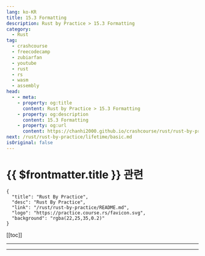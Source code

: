 ```yaml
---
lang: ko-KR
title: 15.3 Formatting
description: Rust by Practice > 15.3 Formatting
category: 
  - Rust
tag: 
  - crashcourse
  - freecodecamp
  - zubiarfan
  - youtube
  - rust
  - rs
  - wasm
  - assembly
head:
  - - meta:
    - property: og:title
      content: Rust by Practice > 15.3 Formatting
    - property: og:description
      content: 15.3 Formatting
    - property: og:url
      content: https://chanhi2000.github.io/crashcourse/rust/rust-by-practice/formatted-output/formatting.html
next: /rust/rust-by-practice/lifetime/basic.md
isOriginal: false
---
```


# {{ $frontmatter.title }} 관련

```component VPCard
{
  "title": "Rust By Practice",
  "desc": "Rust By Practice",
  "link": "/rust/rust-by-practice/README.md",
  "logo": "https://practice.course.rs/favicon.svg",
  "background": "rgba(22,25,35,0.2)"
}
```

[[toc]]

---

<SiteInfo
  name="16.3 Formatting | Rust By Practice"
  desc="16.3 Formatting"
  url="https://practice.rs/formatted-output/formatting.html"
  logo="https://practice.course.rs/favicon.svg"
  preview="https://github.com/sunface/rust-by-practice/blob/master/en/assets/header.jpg?raw=true"/>

<!-- TODO: 작성 -->

---

<TagLinks />